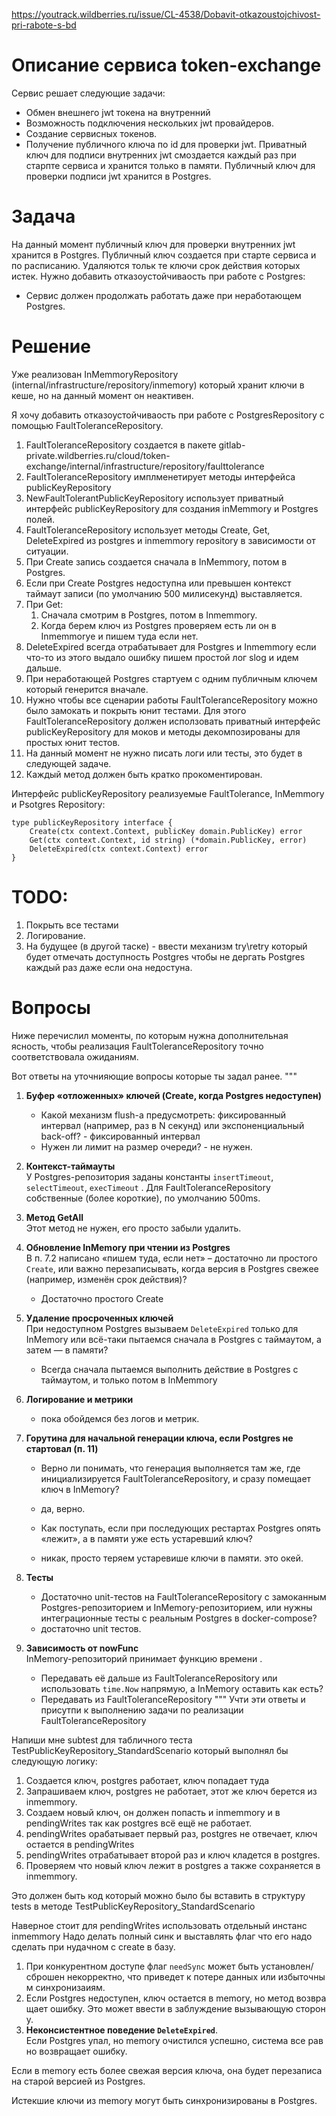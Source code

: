https://youtrack.wildberries.ru/issue/CL-4538/Dobavit-otkazoustojchivost-pri-rabote-s-bd
# Описание сервиса token-exchange
Сервис решает следующие задачи:
- Обмен внешнего jwt токена на внутренний  
- Возможность подключения нескольких jwt провайдеров.  
- Создание сервисных токенов.  
- Получение публичного ключа по id для проверки jwt.
Приватный ключ для подписи внутренних jwt смоздается каждый раз при старпте сервиса и хранится только в памяти. Публичный ключ для проверки подписи jwt хранится в Postgres.

# Задача
На данный момент публичный ключ для проверки внутренних jwt хранится в Postgres.
Публичный ключ создается при старте сервиса и по расписанию. Удаляются тольк те ключи срок действия которых истек.
Нужно добавить отказоустойчиваость при работе с Postgres:
- Сервис должен продолжать работать даже при неработающем Postgres.

# Решение
Уже реализован InMemmoryRepository (internal/infrastructure/repository/inmemory) который хранит ключи в кеше, но на данный момент он неактивен.

Я хочу добавить отказоустойчиваость при работе с PostgresRepository с помощью FaultToleranceRepository.

1. FaultToleranceRepository создается в пакете gitlab-private.wildberries.ru/cloud/token-exchange/internal/infrastructure/repository/faulttolerance
2. FaultToleranceRepository имплменетирует методы интерфейса publicKeyRepository
3. NewFaultTolerantPublicKeyRepository использует приватный интерфейс publicKeyRepository для создания inMemmory и Postgres полей.
4. FaultToleranceRepository использует методы Create, Get, DeleteExpired из postgres и inmemmory repository в зависимости от ситуации.
5. При Create запись создается сначала в InMemmory, потом в Postgres.
6. Если при Create Postgres недоступна или превышен контекст таймаут записи (по умолчанию 500 милисекунд) выставляется.
7. При Get:
	1. Сначала смотрим в Postgres, потом в Inmemmory.
	2. Когда берем ключ из Postgres проверяем есть ли он в Inmemmoryе и пишем туда если нет.  
8. DeleteExpired всегда отрабатывает для Postgres и Inmemmory если что-то из этого выдало ошибку пишем простой лог slog и идем дальше.
9. При неработающей Postgres стартуем с одним публичным ключем который генерится вначале.
10. Нужно чтобы все сценарии работы FaultToleranceRepository можно было замокать и покрыть юнит тестами. Для этого FaultToleranceRepository должен исползовать приватный интерфейс publicKeyRepository для моков и методы декомпозированы для простых юнит тестов.
11. На данный момент не нужно писать логи или тесты, это будет в следующей задаче.
12. Каждый метод должен быть кратко прокоментирован.

Интерфейс publicKeyRepository реализуемые FaultTolerance, InMemmory и Psotgres Repository: 
```
type publicKeyRepository interface {  
    Create(ctx context.Context, publicKey domain.PublicKey) error  
    Get(ctx context.Context, id string) (*domain.PublicKey, error)  
    DeleteExpired(ctx context.Context) error  
}
```

# TODO:
1. Покрыть все тестами
2. Логирование.
3. На будущее (в другой таске) - ввести механизм try\retry который будет отмечать доступность Postgres чтобы не дергать Postgres каждый раз даже если она недостуна.
# Вопросы
Ниже перечислил моменты, по которым нужна дополнительная ясность, чтобы реализация FaultToleranceRepository точно соответствовала ожиданиям.

Вот ответы на уточнияющие вопросы которые ты задал ранее. 
"""
1. **Буфер «отложенных» ключей (Create, когда Postgres недоступен)**
    - Какой механизм flush-а предусмотреть: фиксированный интервал (например, раз в N секунд) или экспоненциальный back-off? - фиксированный интервал
    - Нужен ли лимит на размер очереди? - не нужен.
        
2. **Контекст-таймауты**  
    У Postgres-репозитория заданы константы `insertTimeout`, `selectTimeout`, `execTimeout` .
    Для FaultToleranceRepository собственные (более короткие), по умолчанию 500ms.
        
3. **Метод GetAll**  
    Этот метод не нужен, его просто забыли удалить.
        
4. **Обновление InMemory при чтении из Postgres**  
    В п. 7.2 написано «пишем туда, если нет» – достаточно ли простого `Create`, или важно перезаписывать, когда версия в Postgres свежее (например, изменён срок действия)?
	 - Достаточно простого Create
    
5. **Удаление просроченных ключей**  
    При недоступном Postgres вызываем `DeleteExpired` только для InMemory или всё-таки пытаемся сначала в Postgres с таймаутом, а затем — в памяти?
    - Всегда сначала пытаемся выполнить действие в Postgres с таймаутом, и только потом в InMemmory
    
6. **Логирование и метрики**
     - пока обойдемся без логов и метрик.
        
7. **Горутина для начальной генерации ключа, если Postgres не стартовал (п. 11)**
    - Верно ли понимать, что генерация выполняется там же, где инициализируется FaultToleranceRepository, и сразу помещает ключ в InMemory?
    - да, верно.
        
    - Как поступать, если при последующих рестартах Postgres опять «лежит», а в памяти уже есть устаревший ключ?
    - никак, просто теряем устаревише ключи в памяти. это окей.
        
8. **Тесты**
    - Достаточно unit-тестов на FaultToleranceRepository c замоканным Postgres-репозиторием и InMemory-репозиторием, или нужны интеграционные тесты с реальным Postgres в docker-compose?
    - достаточно unit тестов.
9. **Зависимость от nowFunc**  
	InMemory-репозиторий принимает функцию времени .
	- Передавать её дальше из FaultToleranceRepository или использовать `time.Now` напрямую, а InMemory оставить как есть?
	- Передавать из FaultToleranceRepository
"""
Учти эти ответы и присутпи к выполнению задачи по реализации FaultToleranceRepository

Напиши мне subtest для табличного теста TestPublicKeyRepository_StandardScenario который выполнял бы следующую логику:
1. Создается ключ, postgres работает, ключ попадает туда
2. Запрашиваем ключ, postgres не работает, этот же ключ берется из inmemmory.
3. Создаем новый ключ, он должен попасть и inmemmory и в pendingWrites так как postgres всё ещё не работает.
4. pendingWrites орабатывает первый раз, postgres не отвечает, ключ остается в pendingWrites
5. pendingWrites отрабатывает второй раз и ключ кладется в postgres.
6. Проверяем что новый ключ лежит в postgres а также сохраняется в inmemmory.

Это должен быть код который можно было бы вставить в структуру tests в методе TestPublicKeyRepository_StandardScenario

Наверное стоит для pendingWrites использовать отдельный инстанс inmemmory
Надо делать полный синк и выставлять флаг что его надо сделать при нудачном c create в базу.


1. При конкурентном доступе флаг `needSync` может быть установлен/сброшен некорректно, что приведет к потере данных или избыточным синхронизаиям.
2. Если Postgres недоступен, ключ остается в memory, но метод возвращает ошибку. Это может ввести в заблуждение вызывающую сторону.
3. **Неконсистентное поведение `DeleteExpired`**. Если Postgres упал, но memory очистился успешно, система все равно возвращает ошибку.


Если в memory есть более свежая версия ключа, она будет перезаписана старой версией из Postgres.

Истекшие ключи из memory могут быть синхронизированы в Postgres.